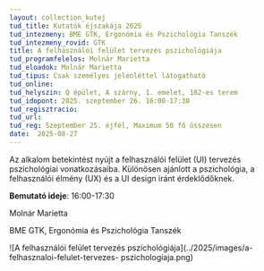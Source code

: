 ```yaml
---
layout: collection_kutej
tud_title: Kutatók éjszakája 2025
tud_intezmeny: BME GTK, Ergonómia és Pszichológia Tanszék
tud_intezmeny_rovid: GTK
title: A felhasználói felület tervezés pszichológiája
tud_programfelelos: Molnár Marietta
tud_eloadok: Molnár Marietta
tud_tipus: Csak személyes jelenléttel látogatható
tud_online: 
tud_helyszin: Q épület, A szárny, 1. emelet, 102-es terem
tud_idopont: 2025. szeptember 26. 16:00-17:30
tud_regisztracio: 
tud_url: 
tud_reg: Szeptember 25. éjfél, Maximum 50 fő összesen
date:  2025-08-27
---
```


Az alkalom betekintést nyújt a felhasználói felület (UI) tervezés pszichológiai vonatkozásaiba. 
Különösen ajánlott a pszichológia, a felhasználói élmény (UX) és a UI design iránt érdeklődőknek.

**Bemutató ideje**: 16:00-17:30

Molnár Marietta

BME GTK, Ergonómia és Pszichológia Tanszék


![A felhasználói felület tervezés pszichológiája](../2025/images/a-felhasznaloi-felulet-tervezes- pszichologiaja.png)
